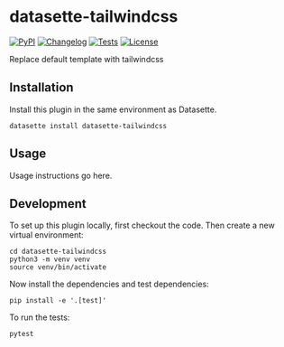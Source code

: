 # datasette-tailwindcss

[![PyPI](https://img.shields.io/pypi/v/datasette-tailwindcss.svg)](https://pypi.org/project/datasette-tailwindcss/)
[![Changelog](https://img.shields.io/github/v/release/publicmatt/datasette-tailwindcss?include_prereleases&label=changelog)](https://github.com/publicmatt/datasette-tailwindcss/releases)
[![Tests](https://github.com/publicmatt/datasette-tailwindcss/workflows/Test/badge.svg)](https://github.com/publicmatt/datasette-tailwindcss/actions?query=workflow%3ATest)
[![License](https://img.shields.io/badge/license-Apache%202.0-blue.svg)](https://github.com/publicmatt/datasette-tailwindcss/blob/main/LICENSE)

Replace default template with tailwindcss

## Installation

Install this plugin in the same environment as Datasette.

    datasette install datasette-tailwindcss

## Usage

Usage instructions go here.

## Development

To set up this plugin locally, first checkout the code. Then create a new virtual environment:

    cd datasette-tailwindcss
    python3 -m venv venv
    source venv/bin/activate

Now install the dependencies and test dependencies:

    pip install -e '.[test]'

To run the tests:

    pytest
